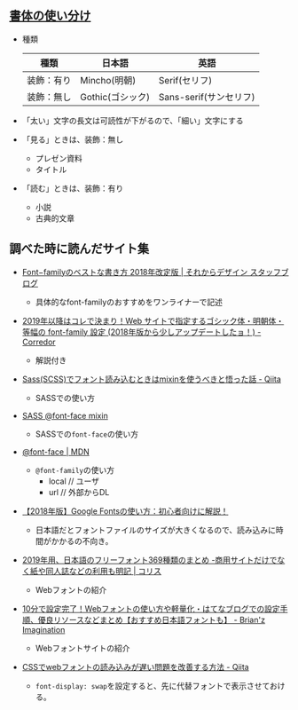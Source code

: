 ## [書体の使い分け](http://tsutawarudesign.com/yomiyasuku1.html)

- 種類

  | 種類       | 日本語           | 英語                   |
  | ---------- | ---------------- | ---------------------- |
  | 装飾：有り | Mincho(明朝)     | Serif(セリフ)          |
  | 装飾：無し | Gothic(ゴシック) | Sans-serif(サンセリフ) |

- 「太い」文字の長文は可読性が下がるので、「細い」文字にする

- 「見る」ときは、装飾：無し
  - プレゼン資料
  - タイトル
- 「読む」ときは、装飾：有り
  - 小説
  - 古典的文章	

## 調べた時に読んだサイト集

- [Font−familyのベストな書き方 2018年改定版 | それからデザイン スタッフブログ](https://sole-color-blog.com/blog/1380/)
  - 具体的なfont-familyのおすすめをワンライナーで記述
- [2019年以降はコレで決まり！Web サイトで指定するゴシック体・明朝体・等幅の font-family 設定 (2018年版から少しアップデートしたョ！) - Corredor](http://neos21.hatenablog.com/entry/2018/12/24/080000)
  - 解説付き



- [Sass(SCSS)でフォント読み込むときはmixinを使うべきと悟った話 - Qiita](https://qiita.com/Yama-to/items/324a691c7989c4185275)
  - SASSでの使い方



- [SASS @font-face mixin](https://gist.github.com/jonathantneal/d0460e5c2d5d7f9bc5e6)
  - SASSでの`font-face`の使い方



- [@font-face | MDN](https://developer.mozilla.org/ja/docs/Web/CSS/@font-face)
  - `@font-family`の使い方
    - local // ユーザ
    - url // 外部からDL



- [【2018年版】Google Fontsの使い方：初心者向けに解説！](https://saruwakakun.com/html-css/basic/google-fonts)
  - 日本語だとフォントファイルのサイズが大きくなるので、読み込みに時間がかかるの不向き。

- [2019年用、日本語のフリーフォント369種類のまとめ -商用サイトだけでなく紙や同人誌などの利用も明記 | コリス](https://coliss.com/articles/freebies/japanese-free-fonts-for-2019.html)
  - Webフォントの紹介

- [10分で設定完了！Webフォントの使い方や軽量化・はてなブログでの設定手順、優良リソースなどまとめ【おすすめ日本語フォントも】 - Brian'z Imagination](http://brian.hatenablog.jp/entry/how-to-set-web-fonts)
  - Webフォントサイトの紹介


- [CSSでwebフォントの読み込みが遅い問題を改善する方法 - Qiita](https://qiita.com/oreo/items/2e82bfeb42e351557c3c)
  - `font-display: swap`を設定すると、先に代替フォントで表示させておける。

